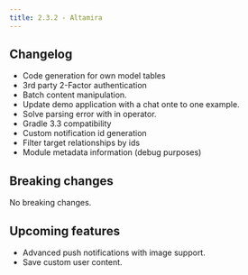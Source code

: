 ```yaml
---
title: 2.3.2 - Altamira
---
```


## Changelog
- Code generation for own model tables
- 3rd party 2-Factor authentication
- Batch content manipulation.
- Update demo application with a chat onte to one example.
- Solve parsing error with in operator.
- Gradle 3.3 compatibility
- Custom notification id generation
- Filter target relationships by ids
- Module metadata information (debug purposes)

## Breaking changes

No breaking changes.

## Upcoming features

- Advanced push notifications with image support. 
- Save custom user content.